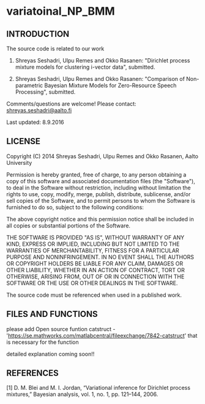 # variatoinal_NP_BMM

INTRODUCTION
------------
The source code is related to our work 

1. Shreyas Seshadri, Ulpu Remes and Okko Rasanen: "Dirichlet process mixture models for clustering i-vector data", submitted.

2. Shreyas Seshadri, Ulpu Remes and Okko Rasanen: "Comparison of Non-parametric Bayesian Mixture Models for Zero-Resource Speech Processing", submitted.

Comments/questions are welcome! Please contact: shreyas.seshadri@aalto.fi

Last updated: 8.9.2016


LICENSE
-------

Copyright (C) 2014 Shreyas Seshadri, Ulpu Remes and Okko Rasanen, Aalto University

Permission is hereby granted, free of charge, to any person obtaining a copy of
this software and associated documentation files (the "Software"), to deal in
the Software without restriction, including without limitation the rights to
use, copy, modify, merge, publish, distribute, sublicense, and/or sell copies of
the Software, and to permit persons to whom the Software is furnished to do so,
subject to the following conditions:

The above copyright notice and this permission notice shall be included in all
copies or substantial portions of the Software.

THE SOFTWARE IS PROVIDED "AS IS", WITHOUT WARRANTY OF ANY KIND, EXPRESS OR
IMPLIED, INCLUDING BUT NOT LIMITED TO THE WARRANTIES OF MERCHANTABILITY, FITNESS
FOR A PARTICULAR PURPOSE AND NONINFRINGEMENT. IN NO EVENT SHALL THE AUTHORS OR
COPYRIGHT HOLDERS BE LIABLE FOR ANY CLAIM, DAMAGES OR OTHER LIABILITY, WHETHER
IN AN ACTION OF CONTRACT, TORT OR OTHERWISE, ARISING FROM, OUT OF OR IN
CONNECTION WITH THE SOFTWARE OR THE USE OR OTHER DEALINGS IN THE SOFTWARE.

The source code must be referenced when used in a published work.

FILES AND FUNCTIONS
-------------------
please add Open source funtion 
catstruct - 'https://se.mathworks.com/matlabcentral/fileexchange/7842-catstruct' 
that is necessary for the function

detailed explanation coming soon!!

REFERENCES
----------
[1]  D. M. Blei and M. I. Jordan, “Variational inference for Dirichlet process mixtures,” Bayesian analysis, vol. 1, no. 1, pp. 121–144, 2006.
